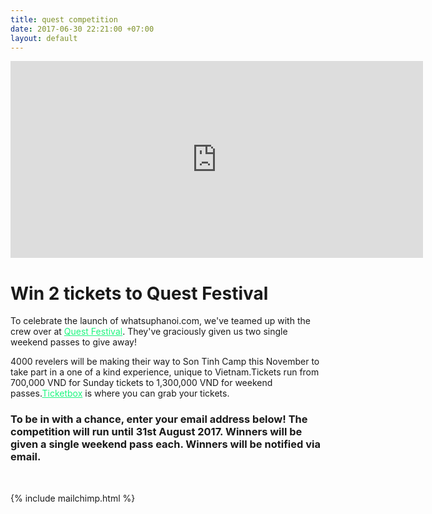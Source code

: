 ```yaml
---
title: quest competition
date: 2017-06-30 22:21:00 +07:00
layout: default
---
```


<iframe width="660" height="315" src="https://www.youtube.com/embed/KtqqZfscEPY" frameborder="0" allowfullscreen></iframe>



# Win 2 tickets to Quest Festival




To celebrate the launch of whatsuphanoi.com, we've teamed up with the crew over at <a href="http://questfestival.net/" style="color: #1df67f">Quest Festival</a>. They've graciously given us two single weekend passes to give away!

4000 revelers will be making their way to Son Tinh Camp this November to take part in a one of a kind experience, unique to Vietnam.Tickets run from 700,000 VND for Sunday tickets to 1,300,000 VND for weekend passes.<a href="https://ticketbox.vn/quest-festival/" style="color: #1df67f">Ticketbox</a> is where you
can grab your tickets.


### To be in with a chance, enter your email address below! The competition will run until 31st August 2017. Winners will be given a single weekend pass each. Winners will be notified via email.
<br>

{% include mailchimp.html %}
